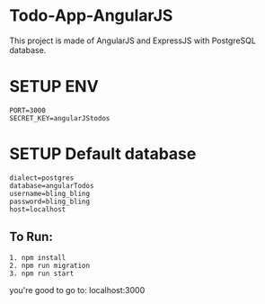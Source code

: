 # Todo-App-AngularJS
This project is made of AngularJS and ExpressJS with PostgreSQL database.

# SETUP ENV
```
PORT=3000
SECRET_KEY=angularJStodos
```

# SETUP Default database
```
dialect=postgres
database=angularTodos
username=bling_bling
password=bling_bling
host=localhost
```

## To Run: 
```
1. npm install
2. npm run migration
3. npm run start
```

you're good to go to: localhost:3000
